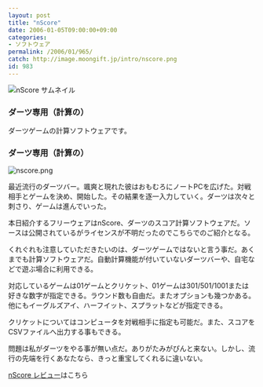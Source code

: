 ```yaml
---
layout: post
title: "nScore"
date: 2006-01-05T09:00:00+09:00
categories:
- ソフトウェア
permalink: /2006/01/965/
catch: http://image.moongift.jp/intro/nscore.png
id: 983
---
```

 ![nScore サムネイル](http://image.moongift.jp/intro/nscore.t.png "nScore サムネイル")
  

### ダーツ専用（計算の）
  
ダーツゲームの計算ソフトウェアです。  
<!--more-->  

### ダーツ専用（計算の）
  

![nscore.png](http://image.moongift.jp/intro/nscore.png "nscore.png")

  

最近流行のダーツバー。颯爽と現れた彼はおもむろにノートPCを広げた。対戦相手とゲームを決め、開始した。その結果を逐一入力していく。ダーツは次々と刺さり、ゲームは進んでいった。

  

本日紹介するフリーウェアはnScore、ダーツのスコア計算ソフトウェアだ。ソースは公開されているがライセンスが不明だったのでこちらでのご紹介となる。

  

くれぐれも注意していただきたいのは、ダーツゲームではないと言う事だ。あくまでも計算ソフトウェアだ。自動計算機能が付いていないダーツバーや、自宅などで遊ぶ場合に利用できる。

  

対応しているゲームは01ゲームとクリケット、01ゲームは301/501/1001または好きな数字が指定できる。ラウンド数も自由だ。またオプションも幾つかある。他にもイーグルズアイ、ハーフイット、スプラットなどが指定できる。

  

クリケットについてはコンピュータを対戦相手に指定も可能だ。また、スコアをCSVファイルへ出力する事もできる。

  

問題は私がダーツをやる事が無い点だ。ありがたみがぴんと来ない。しかし、流行の先端を行くあなたなら、きっと重宝してくれるに違いない。

  

[nScore レビュー](http://fw.moongift.jp/review/i-973.html)はこちら

